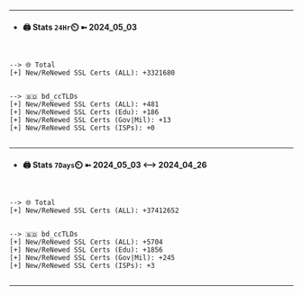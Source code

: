 

---
- #### 🖨️ **Stats** `24Hr`⏲️ ➼ 2024_05_03
```console


--> 🌐 Total
[+] New/ReNewed SSL Certs (ALL): +3321680


--> 🇧🇩 bd_ccTLDs
[+] New/ReNewed SSL Certs (ALL): +481
[+] New/ReNewed SSL Certs (Edu): +186
[+] New/ReNewed SSL Certs (Gov|Mil): +13
[+] New/ReNewed SSL Certs (ISPs): +0


```

---
- #### 🖨️ **Stats** `7Days`⏲️ ➼ 2024_05_03 <--> 2024_04_26
```console


--> 🌐 Total
[+] New/ReNewed SSL Certs (ALL): +37412652


--> 🇧🇩 bd_ccTLDs
[+] New/ReNewed SSL Certs (ALL): +5704
[+] New/ReNewed SSL Certs (Edu): +1856
[+] New/ReNewed SSL Certs (Gov|Mil): +245
[+] New/ReNewed SSL Certs (ISPs): +3


```

---

